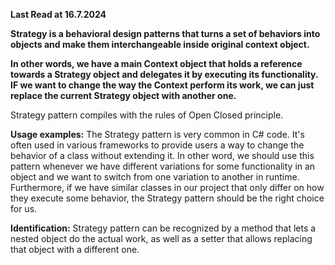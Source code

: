 **Last Read at 16.7.2024**

<b>Strategy is a behavioral design patterns that turns a set of behaviors into objects and make them interchangeable inside original context object.</b>

<b>In other words, we have a main Context object that holds a reference towards a Strategy object and delegates it by executing its functionality. IF we want to change the way the Context perform its work, we can just replace the current Strategy object with another one.</b>

<p>Strategy pattern compiles with the rules of Open Closed principle.</p>

<p><b>Usage examples:</b> The Strategy pattern is very common in C# code. It's often used in various frameworks to provide users a way to change the behavior of a class without extending it. In other word, we should use this pattern whenever we have different variations for some functionality in an object and we want to switch from one variation to another in runtime. Furthermore, if we have similar classes in our project that only differ on how they execute some behavior, the Strategy pattern should be the right choice for us.</p>

<p><b>Identification:</b> Strategy pattern can be recognized by a method that lets a nested object do the actual work, as well as a setter that allows replacing that object with a different one.</p>